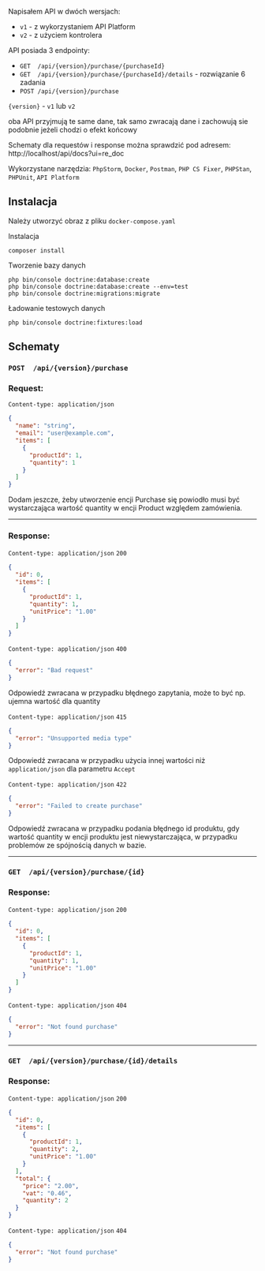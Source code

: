 Napisałem API w dwóch wersjach:
- `v1` - z wykorzystaniem API Platform
- `v2` - z użyciem kontrolera

API posiada 3 endpointy:
- `GET  /api/{version}/purchase/{purchaseId}`
- `GET  /api/{version}/purchase/{purchaseId}/details` - rozwiązanie 6 zadania
- `POST /api/{version}/purchase`

`{version}` - `v1` lub `v2`

oba API przyjmują te same dane, tak samo zwracają dane i zachowują sie podobnie jeżeli chodzi o efekt końcowy

Schematy dla requestów i response można sprawdzić pod adresem:
http://localhost/api/docs?ui=re_doc

Wykorzystane narzędzia:
`PhpStorm`, `Docker`, `Postman`, `PHP CS Fixer`, `PHPStan`, `PHPUnit`, `API Platform`

## Instalacja

Należy utworzyć obraz z pliku ```docker-compose.yaml```

Instalacja
```
composer install
```

Tworzenie bazy danych
```
php bin/console doctrine:database:create
php bin/console doctrine:database:create --env=test
php bin/console doctrine:migrations:migrate
```

Ładowanie testowych danych
```
php bin/console doctrine:fixtures:load
```

## Schematy

### `POST  /api/{version}/purchase`
### Request:
`Content-type: application/json`

```json
{
  "name": "string",
  "email": "user@example.com",
  "items": [
    {
      "productId": 1,
      "quantity": 1
    }
  ]
}
```
Dodam jeszcze, żeby utworzenie encji Purchase się powiodło musi być wystarczająca wartość quantity w encji Product względem zamówienia.

---

### Response:
`Content-type: application/json` `200`

```json
{
  "id": 0,
  "items": [
    {
      "productId": 1,
      "quantity": 1,
      "unitPrice": "1.00"
    }
  ]
}
```

`Content-type: application/json` `400`

```json
{
  "error": "Bad request"
}
```
Odpowiedź zwracana w przypadku błędnego zapytania, może to być np. ujemna wartość dla quantity

`Content-type: application/json` `415`

```json
{
  "error": "Unsupported media type"
}
```
Odpowiedź zwracana w przypadku użycia innej wartości niż `application/json` dla parametru `Accept`

`Content-type: application/json` `422`

```json
{
  "error": "Failed to create purchase"
}
```
Odpowiedź zwracana w przypadku podania błędnego id produktu, gdy wartość quantity w encji produktu
jest niewystarczająca, w przypadku problemów ze spójnością danych w bazie.


---

### `GET  /api/{version}/purchase/{id}`

### Response:
`Content-type: application/json` `200`

```json
{
  "id": 0,
  "items": [
    {
      "productId": 1,
      "quantity": 1,
      "unitPrice": "1.00"
    }
  ]
}
```

`Content-type: application/json` `404`

```json
{
  "error": "Not found purchase"
}
```

---

### `GET  /api/{version}/purchase/{id}/details`

### Response:
`Content-type: application/json` `200`

```json
{
  "id": 0,
  "items": [
    {
      "productId": 1,
      "quantity": 2,
      "unitPrice": "1.00"
    }
  ],
  "total": {
    "price": "2.00",
    "vat": "0.46",
    "quantity": 2
  }
}
```

`Content-type: application/json` `404`

```json
{
  "error": "Not found purchase"
}
```